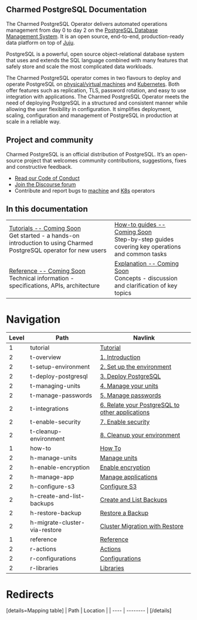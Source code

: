 ## Charmed PostgreSQL Documentation
The Charmed PostgreSQL Operator delivers automated operations management from day 0 to day 2 on the [PostgreSQL Database Management System](https://www.postgresql.org/). It is an open source, end-to-end, production-ready data platform on top of [Juju](https://juju.is/).

PostgreSQL is a powerful, open source object-relational database system that uses and extends the SQL language combined with many features that safely store and scale the most complicated data workloads.

The Charmed PostgreSQL operator comes in two flavours to deploy and operate PostgreSQL on [physical/virtual machines](https://github.com/canonical/postgresql-operator) and [Kubernetes](https://github.com/canonical/postgresql-k8s-operator). Both offer features such as replication, TLS, password rotation, and easy to use integration with applications. The Charmed PostgreSQL Operator meets the need of deploying PostgreSQL in a structured and consistent manner while allowing the user flexibility in configuration. It simplifies deployment, scaling, configuration and management of PostgreSQL in production at scale in a reliable way.

## Project and community

Charmed PostgreSQL is an official distribution of PostgreSQL. It’s an open-source project that welcomes community contributions, suggestions, fixes and constructive feedback.
- [Read our Code of Conduct](https://ubuntu.com/community/code-of-conduct)
- [Join the Discourse forum](https://discourse.charmhub.io/tag/postgresql)
- Contribute and report bugs to [machine](https://github.com/canonical/postgresql-operator) and [K8s](https://github.com/canonical/postgresql-k8s-operator) operators

## In this documentation

| | |
|--|--|
|  [Tutorials -- Coming Soon]()</br>  Get started - a hands-on introduction to using Charmed PostgreSQL operator for new users </br> |  [How-to guides -- Coming Soon]() </br> Step-by-step guides covering key operations and common tasks |
| [Reference -- Coming Soon]() </br> Technical information - specifications, APIs, architecture | [Explanation -- Coming Soon]() </br> Concepts - discussion and clarification of key topics  |

# Navigation

| Level | Path                          | Navlink                                                                                             |
|-------|-------------------------------|-----------------------------------------------------------------------------------------------------|
| 1     | tutorial                      | [Tutorial]()                                                                                        |
| 2     | t-overview                    | [1. Introduction](/t/charmed-postgresql-tutorial-overview/9707)                                     |
| 2     | t-setup-environment           | [2. Set up the environment](/t/charmed-postgresql-tutorial-setup-environment/9709)                  |
| 2     | t-deploy-postgresql           | [3. Deploy PostgreSQL](/t/charmed-postgresql-tutorial-deploy-postgresql/9697)                       |
| 2     | t-managing-units              | [4. Manage your units](/t/charmed-postgresql-tutorial-managing-units/9705)                          |
| 2     | t-manage-passwords            | [5. Manage passwords](/t/charmed-postgresql-tutorial-manage-passwords/9703)                         |
| 2     | t-integrations                | [6. Relate your PostgreSQL to other applications](/t/charmed-postgresql-tutorial-integrations/9701) |
| 2     | t-enable-security             | [7. Enable security](/t/charmed-postgresql-tutorial-enable-security/9699)                           |
| 2     | t-cleanup-environment         | [8. Cleanup your environment](/t/charmed-postgresql-tutorial-cleanup-environment/9695)              |
| 1     | how-to                        | [How To]()                                                                                          |
| 2     | h-manage-units                | [Manage units](/t/charmed-postgresql-how-to-manage-units/9689)                                      |
| 2     | h-enable-encryption           | [Enable encryption](/t/charmed-postgresql-how-to-enable-encryption/9685)                            |
| 2     | h-manage-app                  | [Manage applications](/t/charmed-postgresql-how-to-manage-app/9687)                                 |
| 2     | h-configure-s3                | [Configure S3](/t/charmed-postgresql-how-to-configure-s3/9681)                                      |
| 2     | h-create-and-list-backups     | [Create and List Backups](/t/charmed-postgresql-how-to-create-and-list-backups/9683)                |
| 2     | h-restore-backup              | [Restore a Backup](/t/charmed-postgresql-how-to-restore-backup/9693)                                |
| 2     | h-migrate-cluster-via-restore | [Cluster Migration with Restore](/t/charmed-postgresql-how-to-migrate-cluster-via-restore/9691)     |
| 1     | reference                     | [Reference]()                                                                                       |
| 2     | r-actions                     | [Actions](https://charmhub.io/postgresql/actions)                                                   |
| 2     | r-configurations              | [Configurations](https://charmhub.io/postgresql/configure)                                          |
| 2     | r-libraries                   | [Libraries](https://charmhub.io/postgresql/libraries/helpers)                                       |

# Redirects

[details=Mapping table]
| Path | Location |
| ---- | -------- |
[/details]